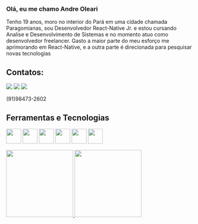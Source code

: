 ### Olá, eu me chamo Andre Oleari

Tenho 19 anos, moro no interior do Pará em uma cidade chamada Paragomianas, sou Desenvolvedor React-Native Jr. e estou cursando Analise e Desenvolvimento de Sistemas e no momento atuo como desenvolvedor freelancer.
Gasto a maior parte do meu esforço me aprimorando em React-Native, e a outra parte é direcionada para pesquisar novas tecnologias
## Contatos:
<div>
<a href="https://www.instagram.com/andreoleari/" target="_blank"><img src="https://img.shields.io/badge/-Instagram-%23E4405F?style=for-the-badge&logo=instagram&logoColor=white" target="_blank"></a>
<a href = "mailto:andre.oleari1@gmail.com"><img src="https://img.shields.io/badge/Gmail-D14836?style=for-the-badge&logo=gmail&logoColor=white" target="_blank"></a>
<a href="https://www.linkedin.com/in/andre-oleari-83406520b/ " target="_blank"><img src="https://img.shields.io/badge/-LinkedIn-%230077B5?style=for-the-badge&logo=linkedin&logoColor=white" target="_blank"></a>   
</div>
        

(91)98473-2602
## Ferramentas e Tecnologias

<img src="https://cdn.jsdelivr.net/gh/devicons/devicon/icons/javascript/javascript-plain.svg" width="40" height="40"/>      <img src="https://cdn.jsdelivr.net/gh/devicons/devicon/icons/react/react-original.svg" width="40" height="40"/>     <img src="https://cdn.jsdelivr.net/gh/devicons/devicon/icons/firebase/firebase-plain-wordmark.svg" width="40" height="40"/>      <img src="https://cdn.jsdelivr.net/gh/devicons/devicon/icons/git/git-plain-wordmark.svg" width="40" height="40"/>     <img src="https://cdn.jsdelivr.net/gh/devicons/devicon/icons/mysql/mysql-plain-wordmark.svg" width="40" height="40"/>     <img src="https://cdn.jsdelivr.net/gh/devicons/devicon/icons/vscode/vscode-original-wordmark.svg" width="40" height="40"/>            
   
<picture>
  <source media="(prefers-color-scheme: dark)" srcset="https://raw.githubusercontent.com/AndreOleari015/AndreOleari015/output/github-contribution-grid-snake-dark.svg">
  <source media="(prefers-color-scheme: light)" srcset="https://raw.githubusercontent.com/AndreOleari015/AndreOleari015/output/github-contribution-grid-snake.svg">
  <img alt="" src="https://raw.githubusercontent.com/AndreOleari015/AndreOleari015/output/github-contribution-grid-snake.svg">
</picture>

   
 <div>
<a href="https://github.com/AndreOleari015">
<img height="180em" src="https://github-readme-stats.vercel.app/api/top-langs/?username=AndreOleari015&layout=compact&langs_count=7&theme=dracula"/>
<img height="180em" src="https://github-readme-stats.vercel.app/api?username=AndreOleari015&show_icons=true&theme=dracula&include_all_commits=true&count_private=true"/>
</div>
  
        
     
                    
          
